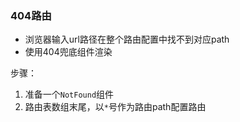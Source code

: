 ### 404路由
- 浏览器输入url路径在整个路由配置中找不到对应path
- 使用404兜底组件渲染

步骤：
1. 准备一个`NotFound`组件
2. 路由表数组末尾，以`*`号作为路由path配置路由